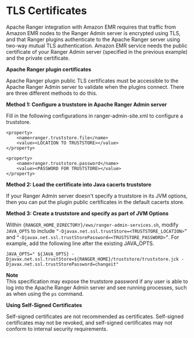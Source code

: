 # TLS Certificates<a name="emr-ranger-admin-tls"></a>

Apache Ranger integration with Amazon EMR requires that traffic from Amazon EMR nodes to the Ranger Admin server is encrypted using TLS, and that Ranger plugins authenticate to the Apache Ranger server using two\-way mutual TLS authentication\. Amazon EMR service needs the public certificate of your Ranger Admin server \(specified in the previous example\) and the private certificate\.

**Apache Ranger plugin certificates**

Apache Ranger plugin public TLS certificates must be accessible to the Apache Ranger Admin server to validate when the plugins connect\. There are three different methods to do this\.

**Method 1: Configure a truststore in Apache Ranger Admin server**

Fill in the following configurations in ranger\-admin\-site\.xml to configure a truststore\.

```
<property>
    <name>ranger.truststore.file</name>
    <value><LOCATION TO TRUSTSTORE></value>
</property>

<property>
    <name>ranger.truststore.password</name>
    <value><PASSWORD FOR TRUSTSTORE></value>
</property>
```

**Method 2: Load the certificate into Java cacerts truststore**

If your Ranger Admin server doesn't specify a truststore in its JVM options, then you can put the plugin public certificates in the default cacerts store\.

**Method 3: Create a truststore and specify as part of JVM Options**

Within `{RANGER_HOME_DIRECTORY}/ews/ranger-admin-services.sh`, modify `JAVA_OPTS` to include `“-Djavax.net.ssl.trustStore=<TRUSTSTORE_LOCATION>”` and `“-Djavax.net.ssl.trustStorePassword=<TRUSTSTORE_PASSWORD>”`\. For example, add the following line after the existing JAVA\_OPTS\.

```
JAVA_OPTS=" ${JAVA_OPTS} -Djavax.net.ssl.trustStore=${RANGER_HOME}/truststore/truststore.jck -Djavax.net.ssl.trustStorePassword=changeit"
```

**Note**  
This specification may expose the truststore password if any user is able to log into the Apache Ranger Admin server and see running processes, such as when using the `ps` command\.

**Using Self\-Signed Certificates**

Self\-signed certificates are not recommended as certificates\. Self\-signed certificates may not be revoked, and self\-signed certificates may not conform to internal security requirements\.